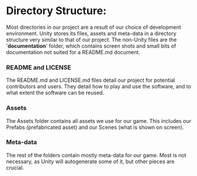 # Directory Structure:

Most directories in our project are a result of our choice of development environment. Unity stores its files, assets and meta-data in a directory structure very similar to that of our project. The non-Unity files are the '__documentation__' folder, which contains screen shots and small bits of documentation not suited for a README.md document. 

### README and LICENSE

The README.md and LICENSE.md files detail our project for potential contributors and users. They detail how to play and use the software, and to what extent the software can be reused. 

### Assets

The Assets folder contains all assets we use for our game. This includes our Prefabs (prefabricated asset) and our Scenes (what is shown on screen). 

### Meta-data

The rest of the folders contain mostly meta-data for our game. Most is not necessary, as Unity will autogenerate some of it, but other pieces are crucial.

